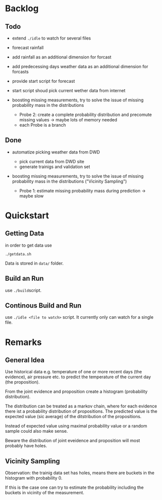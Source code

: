 Backlog
======
Todo
----
+ extend ```./idle``` to watch for several files
+ forecast rainfall
+ add rainfall as an additional dimension for forcast
+ add predecessing days weather data as an additional dimension for forcasts
+ provide start script for forecast
+ start script shoud pick current wether data from internet
+ boosting missing measurements, try to solve the issue of missing probability mass in the distributions

    - Probe 2: create a complete probability distribution and precomute missing values -> maybe lots of memory needed
    - each Probe is a branch

Done
----
+ automatize picking weather data from DWD

    -  pick current data from DWD site
    -  generate trainigs and validation set
+ boosting missing measurements, try to solve the issue of missing probability mass in the distributions
  ("Vicinity Sampling")

    - Probe 1: estimate missing probability mass during prediction -> maybe slow


Quickstart
==========
Getting Data
------------
in order to get data use
```console
./getdata.sh
```
Data is stored in ```data/``` folder.

Build an Run
------------
use ```./build```script.

Continous Build and Run
-----------------------

use ```./idle <file to watch>``` script. It currently only can watch for a single file.

Remarks
=======

General Idea
------------

Use historical data e.g. temperature of one or more recent days (the evidence), air pressure etc. to predict the temperature of the current day (the proposition).

From the joint evidence and proposition create a histogram (probability distribution).

The distribution can be treated as a markov chain, where for each evidence there ist a probability distribution of propositions. The predicted value is the expected value (sic average) of the  ditstribution of the propositions. 

Instead of expected value using maximal probability value or a random sample could also make sense.

Beware the distribution of joint eveidence and proposition will most probably have holes.

Vicinity Sampling
-----------------

Observation: the trainig data set has holes, means there are buckets in the histogram with probability 0.

If this is the case one can try to estimate the probability including the buckets in vicinity of the measurement.